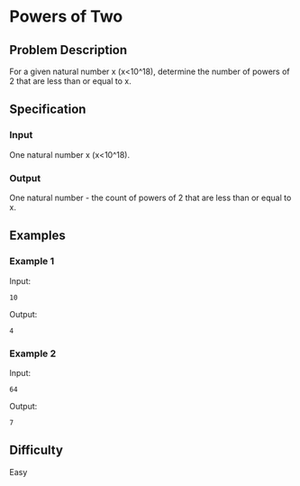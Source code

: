 # Powers of Two

## Problem Description

For a given natural number x (x<10^18), determine the number of powers of 2 that are less than or equal to x.

## Specification

### Input
One natural number x (x<10^18).

### Output
One natural number - the count of powers of 2 that are less than or equal to x.

## Examples

### Example 1

Input:
```
10
```

Output:
```
4
```

### Example 2

Input:
```
64
```

Output:
```
7
```

## Difficulty
Easy
